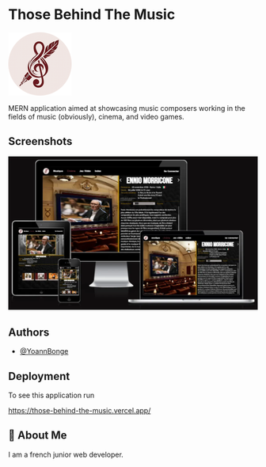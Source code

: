 
# Those Behind The Music

![Logo](https://github.com/yoannBonge/ThoseBehindTheMusic/blob/main/frontend/public/favicon.png)

MERN application aimed at showcasing music composers working in the fields of music (obviously), cinema, and video games.


## Screenshots

![Responsive-Illustration](https://github.com/yoannBonge/Portfolio/blob/main/public/those-behind-the-music-responsive.webp)



## Authors

- [@YoannBonge](https://www.github.com/yoannBonge)


## Deployment

To see this application run

https://those-behind-the-music.vercel.app/


## 🚀 About Me
I am a french junior web developer.

